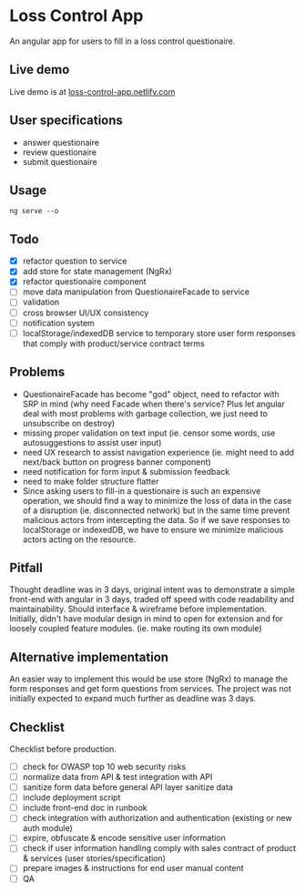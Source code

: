 # Loss Control App
An angular app for users to fill in a loss control questionaire. 

## Live demo
Live demo is at [loss-control-app.netlify.com](https://loss-control-app.netlify.com/)

## User specifications
- answer questionaire
- review questionaire
- submit questionaire

## Usage
```
ng serve --o
```

## Todo
- [x] refactor question to service
- [x] add store for state management (NgRx)
- [x] refactor questionaire component
- [ ] move data manipulation from QuestionaireFacade to service
- [ ] validation
- [ ] cross browser UI/UX consistency 
- [ ] notification system
- [ ] localStorage/indexedDB service to temporary store user form responses that comply with product/service contract terms

## Problems
- QuestionaireFacade has become "god" object, need to refactor with SRP in mind (why need Facade when there's service? Plus let angular deal with most problems with garbage collection, we just need to unsubscribe on destroy)
- missing proper validation on text input (ie. censor some words, use autosuggestions to assist user input)
- need UX research to assist navigation experience (ie. might need to add next/back button on progress banner component)
- need notification for form input & submission feedback
- need to make folder structure flatter
- Since asking users to fill-in a questionaire is such an expensive operation, we should find a way to minimize the loss of data in the case of a disruption (ie. disconnected network) but in the same time prevent malicious actors from intercepting the data. So if we save responses to localStorage or indexedDB, we have to ensure we minimize malicious actors acting on the resource.

## Pitfall
Thought deadline was in 3 days, original intent was to demonstrate a simple front-end with angular in 3 days, traded off speed with code readability and maintainability. Should interface & wireframe before implementation. Initially, didn't have modular design in mind to open for extension and for loosely coupled feature modules. (ie. make routing its own module)

## Alternative implementation
An easier way to implement this would be use store (NgRx) to manage the form responses and get form questions from services. The project was not initially expected to expand much further as deadline was 3 days. 

## Checklist
Checklist before production.
- [ ] check for OWASP top 10 web security risks
- [ ] normalize data from API & test integration with API
- [ ] sanitize form data before general API layer sanitize data
- [ ] include deployment script
- [ ] include front-end doc in runbook 
- [ ] check integration with authorization and authentication (existing or new auth module)
- [ ] expire, obfuscate & encode sensitive user information
- [ ] check if user information handling comply with sales contract of product & services (user stories/specification)
- [ ] prepare images & instructions for end user manual content 
- [ ] QA
